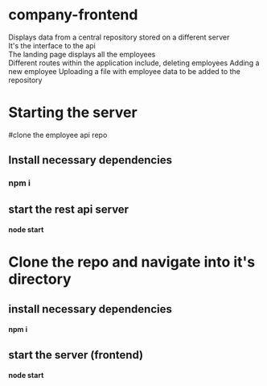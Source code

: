# company-frontend
Displays data from a central repository  stored on a different server <br/>
It's the interface to the api <br/>
The landing page displays all the employees <br/>
Different routes within the application include, deleting employees
Adding a new employee 
Uploading a file with employee data to be added to the repository

# Starting the server
#clone the employee api repo
## Install necessary dependencies 
### npm i 
## start the rest api server
#### node start

# Clone the repo and navigate into it's directory <br/>
## install necessary dependencies
#### npm i 
## start the server (frontend)
#### node start




